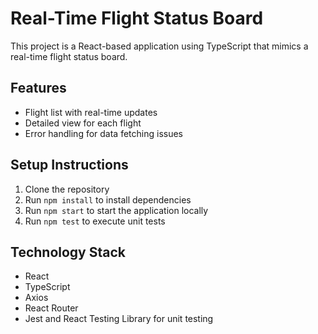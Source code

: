 # Real-Time Flight Status Board

This project is a React-based application using TypeScript that mimics a real-time flight status board.

## Features
- Flight list with real-time updates
- Detailed view for each flight
- Error handling for data fetching issues

## Setup Instructions
1. Clone the repository
2. Run `npm install` to install dependencies
3. Run `npm start` to start the application locally
4. Run `npm test` to execute unit tests

## Technology Stack
- React
- TypeScript
- Axios
- React Router
- Jest and React Testing Library for unit testing
